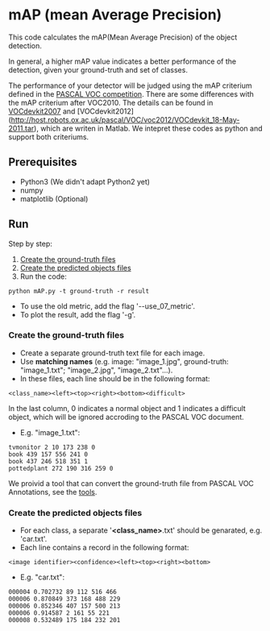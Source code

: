 # mAP (mean Average Precision)
This code calculates the mAP(Mean Average Precision) of the object detection.

In general, a higher mAP value indicates a better performance of the detection, given your ground-truth and set of classes.

The performance of your detector will be judged using the mAP criterium defined in the [PASCAL VOC competition](http://host.robots.ox.ac.uk/pascal/VOC/). There are some differences with the mAP
criterium after VOC2010. The details can be found in [VOCdevkit2007](http://host.robots.ox.ac.uk/pascal/VOC/voc2007/VOCdevkit_08-Jun-2007.tar) and [VOCdevkit2012]
(http://host.robots.ox.ac.uk/pascal/VOC/voc2012/VOCdevkit_18-May-2011.tar), which are writen in Matlab. We intepret these codes as python and support both criteriums.

## Prerequisites
- Python3 (We didn't adapt Python2 yet)
- numpy
- matplotlib (Optional)

## Run

Step by step:

1. [Create the ground-truth files](#create-the-ground-truth-files)
2. [Create the predicted objects files](#create-the-predicted-objects-files)
3. Run the code:
```shell
python mAP.py -t ground-truth -r result
```

- To use the old metric, add the flag '--use_07_metric'.
- To plot the result, add the flag '-g'.

### Create the ground-truth files

- Create a separate ground-truth text file for each image.
- Use **matching names** (e.g. image: "image_1.jpg", ground-truth: "image_1.txt"; "image_2.jpg", "image_2.txt"...).
- In these files, each line should be in the following format:
```
<class_name><left><top><right><bottom><difficult>
```
In the last column, 0 indicates a normal object and 1 indicates a difficult object, which will be ignored accroding to the PASCAL VOC document.

- E.g. "image_1.txt":
```
tvmonitor 2 10 173 238 0
book 439 157 556 241 0
book 437 246 518 351 1
pottedplant 272 190 316 259 0
```

We proivid a tool that can convert the ground-truth file from PASCAL VOC Annotations, see the [tools](https://github.com/artinfo1982/demo).

### Create the predicted objects files

- For each class, a separate '**\<class_name\>**.txt' should be genarated, e.g. 'car.txt'.
- Each line contains a record in the following format:
```
<image identifier><confidence><left><top><right><bottom>
```

- E.g. "car.txt":
```
000004 0.702732 89 112 516 466
000006 0.870849 373 168 488 229
000006 0.852346 407 157 500 213
000006 0.914587 2 161 55 221
000008 0.532489 175 184 232 201
```